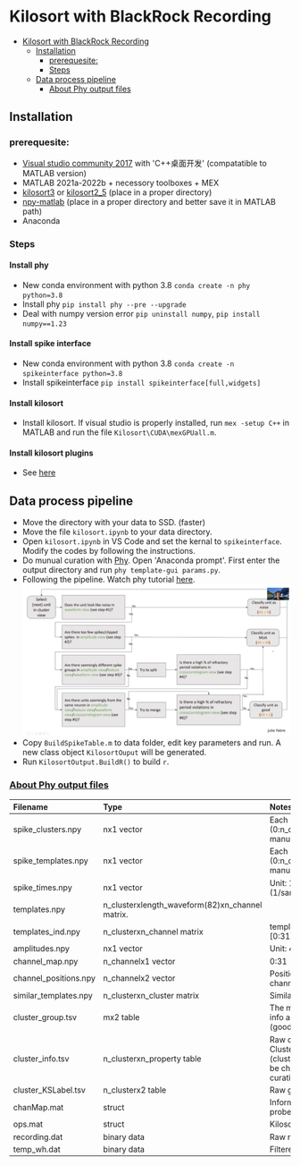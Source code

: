 # Kilosort with BlackRock Recording

<!-- START doctoc generated TOC please keep comment here to allow auto update -->
<!-- DON'T EDIT THIS SECTION, INSTEAD RE-RUN doctoc TO UPDATE -->
- [Kilosort with BlackRock Recording](#kilosort-with-blackrock-recording)
  - [Installation](#installation)
    - [prerequesite:](#prerequesite)
    - [Steps](#steps)
  - [Data process pipeline](#data-process-pipeline)
    - [About Phy output files](#about-phy-output-files)

<!-- END doctoc generated TOC please keep comment here to allow auto update -->
## Installation
### prerequesite:
- [Visual studio community 2017](https://visualstudio.microsoft.com/zh-hans/vs/older-downloads/) with 'C++桌面开发' (compatatible to MATLAB version)
- MATLAB 2021a-2022b + necessory toolboxes + MEX
- [kilosort3](https://github.com/MouseLand/Kilosort) or [kilosort2_5](https://github.com/MouseLand/Kilosort/releases/tag/v2.5) (place in a proper directory)
- [npy-matlab](https://github.com/kwikteam/npy-matlab) (place in a proper directory and better save it in MATLAB path)
- Anaconda

### Steps
#### Install phy
- New conda environment with python 3.8 `conda create -n phy python=3.8`
- Install phy `pip install phy --pre --upgrade`
- Deal with numpy version error `pip uninstall numpy`, `pip install numpy==1.23`
#### Install spike interface
- New conda environment with python 3.8 `conda create -n spikeinterface python=3.8`
- Install spikeinterface `pip install spikeinterface[full,widgets]`
#### Install kilosort
- Install kilosort. If visual studio is properly installed, run `mex -setup C++` in MATLAB and run the file `Kilosort\CUDA\mexGPUall.m`.
#### Install kilosort plugins
- See [here](https://github.com/jiumao2/PhyWaveformPlugin)

## Data process pipeline
- Move the directory with your data to SSD. (faster)
- Move the file `kilosort.ipynb` to your data directory.
- Open `kilosort.ipynb` in VS Code and set the kernal to `spikeinterface`. Modify the codes by following the instructions.
- Do munual curation with [Phy](https://phy.readthedocs.io/en/latest/clustering/). Open 'Anaconda prompt'. First enter the output directory and run `phy template-gui params.py`.
- Following the pipeline. Watch phy tutorial [here](https://www.youtube.com/watch?v=czdwIr-v5Yc). ![](phy_pipeline.png)
- Copy `BuildSpikeTable.m` to data folder, edit key parameters and run. A new class object `KilosortOuput` will be generated. 
- Run `KilosortOutput.BuildR()` to build `r`.


### [About Phy output files](https://github.com/cortex-lab/phy/blob/master/docs/sorting_user_guide.md#datasets)
| Filename | Type | Notes |
| :------------- | :---------- | :------------ |
|spike_clusters.npy|	nx1 vector 	                                    |Each spike's cluster (0:n_cluster-1) after manual curation |
|spike_templates.npy| 	nx1 vector 		                                |Each spike's cluster (0:n_cluster-1) before manual curation|
|spike_times.npy| 		nx1 vector 		                                |Unit: 1/30000 sec (1/sampling_frequency)|
|templates.npy| 		n_clusterxlength_waveform(82)xn_channel matrix.||
|templates_ind.npy| 	n_clusterxn_channel matrix 	                    |templates_ind(1,:) -> [0:31]|
|amplitudes.npy| 		nx1 vector 		                                |Unit: 40*mV?|
|channel_map.npy| 		n_channelx1 vector 	                            |0:31|
|channel_positions.npy| n_channelx2 vector 	                            |Position of each channel. Unit: μm|
|similar_templates.npy| n_clusterxn_cluster matrix 	                    |Similarity matrix|
|cluster_group.tsv|		mx2 table		                                |The manually modified info about the group (good/MUA/noise)|
|cluster_info.tsv|		n_clusterxn_property table	                    |Raw cluster info. Cluster info (cluster_idx, group) will be changed by manual curation|
|cluster_KSLabel.tsv|	n_clusterx2 table		                        |Raw group info|
|chanMap.mat|           struct                                          |Information about the probe|
|ops.mat|               struct                                          |Kilosort parameters|
|recording.dat|         binary data                                     |Raw recording data|
|temp_wh.dat|           binary data                                     |Filtered recording data|
